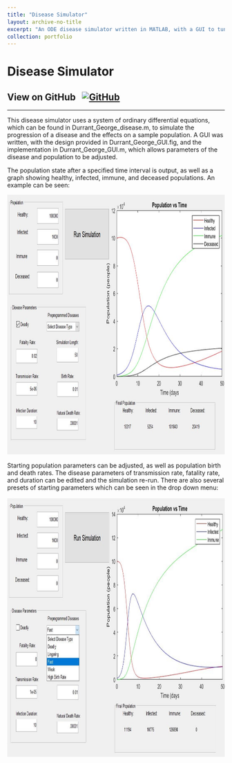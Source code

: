 ```yaml
---
title: "Disease Simulator"
layout: archive-no-title
excerpt: "An ODE disease simulator written in MATLAB, with a GUI to tune disease parameters <br><img src='/images/diseasesmall.jpg' width='350' height='350'/>"
collection: portfolio
---
```


# Disease Simulator

## View on GitHub &nbsp; <a href="https://github.com/ggdurrant/Disease-Sim"> <img src="https://github.com/favicon.ico" alt="GitHub" width="25"> </a>
------

This disease simulator uses a system of ordinary differential equations, which can be found in Durrant_George_disease.m, to simulate the progression of a disease and the effects on a sample population. A GUI was written, with the design provided in Durrant_George_GUI.fig, and the implementation in Durrant_George_GUI.m, which allows parameters of the disease and population to be adjusted. 

The population state after a specified time interval is output, as well as a graph showing healthy, infected, immune, and deceased populations. An example can be seen:

<!-- ![deadly](/images/deadly.JPG) -->

<img src='/images/deadly.JPG' width='600' height='600'/>

Starting population parameters can be adjusted, as well as population birth and death rates. The disease parameters of transmission rate, fatality rate, and duration can be edited and the simulation re-run. There are also several presets of starting parameters which can be seen in the drop down menu:

<!-- ![preset](/images/preset.JPG) -->

<img src='/images/preset.JPG' width='600' height='600'/>


